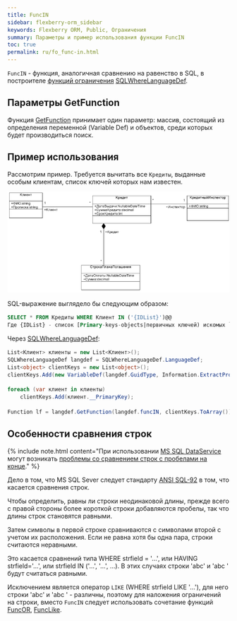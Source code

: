 ```yaml
---
title: FuncIN
sidebar: flexberry-orm_sidebar
keywords: Flexberry ORM, Public, Ограничения
summary: Параметры и пример использования функции FuncIN
toc: true
permalink: ru/fo_func-in.html
---
```


`FuncIN` - функция, аналогичная сравнению на равенство в SQL, в построителе [функций ограничения](fo_limit-function.html) [SQLWhereLanguageDef](fo_function-list.html).

## Параметры GetFunction

Функция [GetFunction](fo_function-list.html) принимает один параметр: массив, состоящий из определения переменной (Variable Def) и объектов, среди которых будет производиться поиск.

## Пример использования

Рассмотрим пример. Требуется вычитать все `Кредиты`, выданные особым клиентам, список ключей которых нам известен.

![](/images/pages/products/flexberry-orm/query-language/filter-ex-diagram.png)

SQL-выражение выглядело бы следующим образом:

```sql
SELECT * FROM Кредиты WHERE Клиент IN ('{IDList}')@@
Где {IDList} - список [Primary-keys-objects|первичных ключей) искомых `Клиентов`
```

Через [SQLWhereLanguageDef](fo_function-list.html):

``` csharp        
List<Клиент> клиенты = new List<Клиент>();
SQLWhereLanguageDef langdef = SQLWhereLanguageDef.LanguageDef;
List<object> clientKeys = new List<object>();
clientKeys.Add(new VariableDef(langdef.GuidType, Information.ExtractPropertyPath<Кредит>(x => x.Клиент)));

foreach (var клиент in клиенты)
	clientKeys.Add(клиент.__PrimaryKey);

Function lf = langdef.GetFunction(langdef.funcIN, clientKeys.ToArray());
```

## Особенности сравнения строк

{% include note.html content="При использовании [MS SQL DataService](fo_mssql-data-service.html) могут возникать [проблемы со сравнением строк с пробелами на конце](http://improvingsoftware.com/2009/09/09/beware-of-this-trap-when-comparing-strings-in-t-sql-with-trailing-spaces/)." %}

Дело в том, что MS SQL Sever следует стандарту [ANSI SQL-92](https://ru.wikipedia.org/wiki/SQL-92) в том, что касается сравнения строк.

Чтобы определить, равны ли строки неодинаковой длины, прежде всего с правой стороны более короткой строки добавляются пробелы, так что длины строк становятся равными.

Затем символы в первой строке сравниваются с символами второй с учетом их расположения. Если не равна хотя бы одна пара, строки считаются неравными.

Это касается сравнений типа WHERE strfield = '...', или HAVING strfield='...', или strfield IN ('...', '...', ...). В этих случаях строки 'abc' и 'abc ' будут считаться равными.

Исключением является оператор `LIKE` (WHERE strfield LIKE '...'), для него строки 'abc' и 'abc ' - различны, поэтому для наложения ограничений на строки, вместо `FuncIN` следует использовать сочетание функций [FuncOR](fo_func-or.html), [FuncLike](fo_func-like.html).
